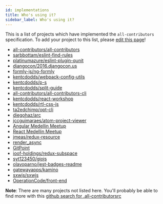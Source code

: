 ```yaml
---
id: implementations
title: Who's using it?
sidebar_label: Who's using it?
---
```


This is a list of projects which have implemented the `all-contributors` specification. To add your project to this
list, please [edit this page](contribute)!

- [all-contributors/all-contributors](https://github.com/all-contributors/all-contributors)
- [sarbbottam/eslint-find-rules](https://github.com/sarbbottam/eslint-find-rules)
- [platinumazure/eslint-plugin-qunit](https://github.com/platinumazure/eslint-plugin-qunit)
- [djangocon/2016.djangocon.us](https://github.com/djangocon/2016.djangocon.us)
- [formly-js/ng-formly](https://github.com/formly-js/ng-formly)
- [kentcdodds/webpack-config-utils](https://github.com/kentcdodds/webpack-config-utils)
- [kentcdodds/p-s](https://github.com/kentcdodds/p-s)
- [kentcdodds/split-guide](https://github.com/kentcdodds/split-guide)
- [all-contributors/all-contributors-cli](https://github.com/all-contributors/all-contributors-cli)
- [kentcdodds/react-workshop](https://github.com/kentcdodds/react-workshop)
- [kentcdodds/rtl-css-js](https://github.com/kentcdodds/rtl-css-js)
- [ta2edchimp/opt-cli](https://github.com/ta2edchimp/opt-cli)
- [diegohaz/arc](https://github.com/diegohaz/arc)
- [jccguimaraes/atom-project-viewer](https://github.com/jccguimaraes/atom-project-viewer)
- [Angular Medellin Meetup](https://github.com/angular-medellin/meetup)
- [React Medellin Meetup](https://github.com/react-medellin/meetup)
- [jmeas/redux-resource](https://github.com/jmeas/redux-resource)
- [render_async](https://github.com/renderedtext/render_async)
- [GitPoint](https://github.com/gitpoint/git-point)
- [ioof-holdings/redux-subspace](https://github.com/ioof-holdings/redux-subspace)
- [syt123450/giojs](https://github.com/syt123450/giojs)
- [olavoparno/jest-badges-readme](https://github.com/olavoparno/jest-badges-readme)
- [gatewayapps/kamino](https://github.com/gatewayapps/kamino)
- [sxwjs/sxwjs](https://github.com/sxwjs/sxwjs)
- [OperationCode/front-end](https://github.com/OperationCode/front-end)

**Note**: There are many projects not listed here. You'll probably be able to find more with this
[github search for .all-contributorsrc](https://github.com/search?utf8=%E2%9C%93&q=.all-contributorsrc+in%3Apath&type=Code&ref=searchresults)
